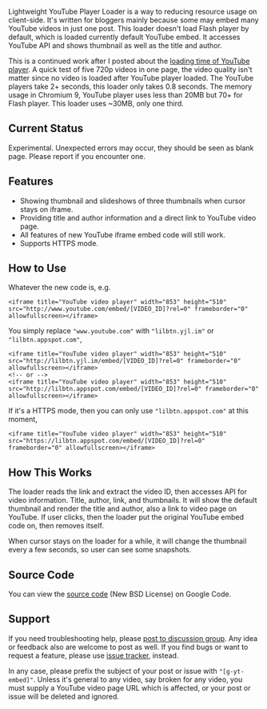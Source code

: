 Lightweight YouTube Player Loader is a way to reducing resource usage on client-side. It's written for bloggers mainly because some may embed many YouTube videos in just one post. This loader doesn't load Flash player by default, which is loaded currently default YouTube embed. It accesses YouTube API and shows thumbnail as well as the title and author.

This is a continued work after I posted about the [loading time of YouTube player][ytplayer]. A quick test of five 720p videos in one page, the video quality isn't matter since no video is loaded after YouTube player loaded. The YouTube players take 2+ seconds, this loader only takes 0.8 seconds. The memory usage in Chromium 9, YouTube player uses less than 20MB but 70+ for Flash player. This loader uses ~30MB, only one third.

[ytplayer]: http://blog.yjl.im/2011/02/how-much-time-does-youtube-embed-player.html

## Current Status

Experimental. Unexpected errors may occur, they should be seen as blank page. Please report if you encounter one.

## Features

* Showing thumbnail and slideshows of three thumbnails when cursor stays on iframe.
* Providing title and author information and a direct link to YouTube video page.
* All features of new YouTube iframe embed code will still work.
* Supports HTTPS mode.

## How to Use

Whatever the new code is, e.g.

    <iframe title="YouTube video player" width="853" height="510" src="http://www.youtube.com/embed/[VIDEO_ID]?rel=0" frameborder="0" allowfullscreen></iframe>

You simply replace `"www.youtube.com"` with `"lilbtn.yjl.im"` or `"lilbtn.appspot.com"`,

    <iframe title="YouTube video player" width="853" height="510" src="http://lilbtn.yjl.im/embed/[VIDEO_ID]?rel=0" frameborder="0" allowfullscreen></iframe>
    <!-- or -->
    <iframe title="YouTube video player" width="853" height="510" src="http://lilbtn.appspot.com/embed/[VIDEO_ID]?rel=0" frameborder="0" allowfullscreen></iframe>

If it's a HTTPS mode, then you can only use `"lilbtn.appspot.com"` at this moment,
    
    <iframe title="YouTube video player" width="853" height="510" src="https://lilbtn.appspot.com/embed/[VIDEO_ID]?rel=0" frameborder="0" allowfullscreen></iframe>

## How This Works

The loader reads the link and extract the video ID, then accesses API for video information. Title, author, link, and thumbnails. It will show the default thumbnail and render the title and author, also a link to video page on YouTube. If user clicks, then the loader put the original YouTube embed code on, then removes itself.

When cursor stays on the loader for a while, it will change the thumbnail every a few seconds, so user can see some snapshots.

## Source Code

You can view the [source code][gcode] (New BSD License) on Google Code.

[gcode]: http://code.google.com/p/lilbtn/source/browse/#hg%2Fsrc%2Fstatic%2Fg%2Fyt

## Support

If you need troubleshooting help, please [post to discussion group][groups]. Any idea or feedback also are welcome to post as well. If you find bugs or want to request a feature, please use [issue tracker][issue], instead.

In any case, please prefix the subject of your post or issue with `"[g-yt-embed]"`. Unless it's general to any video, say broken for any video, you must supply a YouTube video page URL which is affected, or your post or issue will be deleted and ignored.

[groups]: https://groups.google.com/forum/#!forum/lilbtn
[issue]: http://code.google.com/p/lilbtn/issues/list
